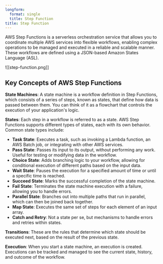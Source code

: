 ```yaml
---
longform:
  format: single
  title: Step Function
title: Step Function
---
```

AWS Step Functions is a serverless orchestration service that allows you to coordinate multiple AWS services into flexible workflows, enabling complex operations to be managed and executed in a reliable and scalable manner. These workflows are defined using a JSON-based Amazon States Language (ASL).

![[step-function.png]]
## Key Concepts of AWS Step Functions

**State Machines**: A state machine is a workflow definition in Step Functions, which consists of a series of steps, known as states, that define how data is passed between them. You can think of it as a flowchart that controls the execution of your application's logic.

**States**: Each step in a workflow is referred to as a state. AWS Step Functions supports different types of states, each with its own behavior. Common state types include:

- **Task State**: Executes a task, such as invoking a Lambda function, an AWS Batch job, or integrating with other AWS services.
- **Pass State**: Passes its input to its output, without performing any work. Useful for testing or modifying data in the workflow.
- **Choice State**: Adds branching logic to your workflow, allowing for conditional execution of different paths based on the input data.
- **Wait State**: Pauses the execution for a specified amount of time or until a specific time is reached.
- **Succeed State**: Marks the successful completion of the state machine.
- **Fail State**: Terminates the state machine execution with a failure, allowing you to handle errors.
- **Parallel State**: Branches out into multiple paths that run in parallel, which can then be joined back together.
- **Map State**: Executes the same set of steps for each element of an input array.
- **Catch and Retry**: Not a state per se, but mechanisms to handle errors and retries within states.

**Transitions**: These are the rules that determine which state should be executed next, based on the result of the previous state.

**Execution**: When you start a state machine, an execution is created. Executions can be tracked and managed to see the current state, history, and outcome of the workflow.